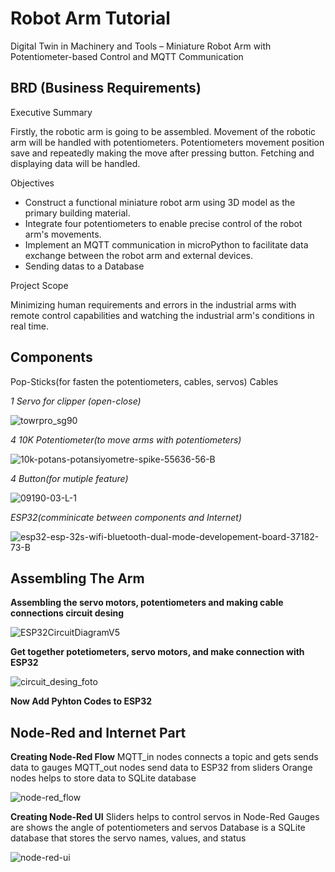# Robot Arm Tutorial

Digital Twin in Machinery and Tools – Miniature Robot Arm with Potentiometer-based Control and MQTT Communication

## BRD (Business Requirements)

Executive Summary

Firstly, the robotic arm is going to be assembled. Movement of the robotic arm will be handled with
potentiometers. Potentiometers movement position save and repeatedly making the move after pressing button.
Fetching and displaying data will be handled.

Objectives

- Construct a functional miniature robot arm using 3D model as the primary building material.
- Integrate four potentiometers to enable precise control of the robot arm's movements.
- Implement an MQTT communication in microPython to facilitate data exchange between the
robot arm and external devices.
- Sending datas to a Database

Project Scope

Minimizing human requirements and errors in the industrial arms with remote control capabilities and
watching the industrial arm's conditions in real time.

## Components

Pop-Sticks(for fasten the potentiometers, cables, servos) 
Cables

*1 Servo for clipper (open-close)*

![towrpro_sg90](https://github.com/berkayguzel06/Robotic_Arm/assets/98205992/f4e308f1-529f-42a8-9e83-8806c4511df1)

*4 10K Potentiometer(to move arms with potentiometers)*

![10k-potans-potansiyometre-spike-55636-56-B](https://github.com/berkayguzel06/Robotic_Arm/assets/98205992/f572a792-8eae-4c5c-9ca6-14051aa3bcfb)

*4 Button(for mutiple feature)*

![09190-03-L-1](https://github.com/berkayguzel06/Robotic_Arm/assets/98205992/7ee6b8f5-09f8-4c25-98ab-92b3c878fd65)

*ESP32(comminicate between components and Internet)*

![esp32-esp-32s-wifi-bluetooth-dual-mode-developement-board-37182-73-B](https://github.com/berkayguzel06/Robotic_Arm/assets/98205992/485a1d5b-64e4-47ae-a275-bb5a1db75360)

## Assembling The Arm
**Assembling the servo motors, potentiometers and making cable connections circuit desing**

![ESP32CircuitDiagramV5](https://github.com/berkayguzel06/Robot-Arm/assets/98205992/23ebbd96-525e-4696-9a99-da37cd3d2bbf)

**Get together potetiometers, servo motors, and make connection with ESP32**

![circuit_desing_foto](https://github.com/berkayguzel06/Robot-Arm/assets/98205992/4d416748-c8c8-4df1-9d07-d59ac4d5a975)

**Now Add Pyhton Codes to ESP32**

## Node-Red and Internet Part

**Creating Node-Red Flow**
MQTT_in nodes connects a topic and gets sends data to gauges
MQTT_out nodes send data to ESP32  from sliders
Orange nodes helps to store data to SQLite database

![node-red_flow](https://github.com/berkayguzel06/Robot-Arm/assets/98205992/11f972ff-0845-437c-a2c5-e6e862d8556a)

**Creating Node-Red UI**
Sliders helps to control servos in Node-Red
Gauges are shows the angle of potentiometers and servos
Database is a SQLite database that stores the servo names, values, and status

![node-red-ui](https://github.com/berkayguzel06/Robot-Arm/assets/98205992/00515bc1-1e13-4fec-93df-a80d950748ed)
